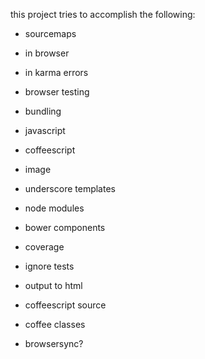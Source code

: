 this project tries to accomplish the following:

 - sourcemaps
  - in browser
  - in karma errors
 - browser testing
 - bundling
  - javascript
  - coffeescript
  - image
  - underscore templates
  - node modules
  - bower components
 - coverage
  - ignore tests
  - output to html
  - coffeescript source
  - coffee classes

 - browsersync?